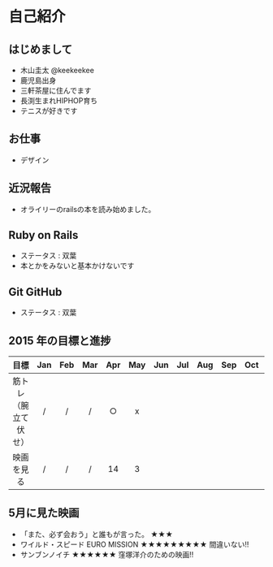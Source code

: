 # 自己紹介

## はじめまして

- 木山圭太 @keekeekee
- 鹿児島出身
- 三軒茶屋に住んでます
- 長渕生まれHIPHOP育ち
- テニスが好きです


## お仕事

- デザイン


## 近況報告

- オライリーのrailsの本を読み始めました。


## Ruby on Rails

- ステータス : 双葉
- 本とかをみないと基本かけないです


## Git GitHub

- ステータス : 双葉


## 2015 年の目標と進捗
|      目標             | Jan | Feb | Mar | Apr | May | Jun | Jul | Aug | Sep | Oct | Nov | Dec |
|:--------------------:|:---:|:---:|:---:|:---:|:---:|:---:|:---:|:---:|:---:|:---:|:---:|:---:|
| 筋トレ（腕立て伏せ）    | / | / | / | ○ | x |   |   |   |   |   |   |   |
| 映画を見る | / | / | / | 14 | 3 |   |   |   |   |   |   |   |


## 5月に見た映画

- 「また、必ず会おう」と誰もが言った。  ★★★
- ワイルド・スピード EURO MISSION  ★★★★★★★★★ 間違いない!!
- サンブンノイチ  ★★★★★★ 窪塚洋介のための映画!!